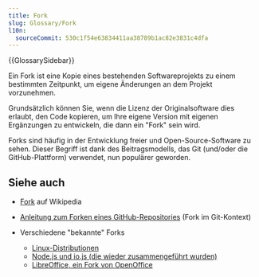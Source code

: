 ```yaml
---
title: Fork
slug: Glossary/Fork
l10n:
  sourceCommit: 530c1f54e63834411aa38789b1ac82e3831c4dfa
---
```


{{GlossarySidebar}}

Ein Fork ist eine Kopie eines bestehenden Softwareprojekts zu einem bestimmten Zeitpunkt, um eigene Änderungen an dem Projekt vorzunehmen.

Grundsätzlich können Sie, wenn die Lizenz der Originalsoftware dies erlaubt, den Code kopieren, um Ihre eigene Version mit eigenen Ergänzungen zu entwickeln, die dann ein "Fork" sein wird.

Forks sind häufig in der Entwicklung freier und Open-Source-Software zu sehen. Dieser Begriff ist dank des Beitragsmodells, das Git (und/oder die GitHub-Plattform) verwendet, nun populärer geworden.

## Siehe auch

- [Fork](<https://en.wikipedia.org/wiki/Fork_(software_development)>) auf Wikipedia
- [Anleitung zum Forken eines GitHub-Repositories](https://docs.github.com/en/pull-requests/collaborating-with-pull-requests/working-with-forks/fork-a-repo) (Fork im Git-Kontext)
- Verschiedene "bekannte" Forks

  - [Linux-Distributionen](https://upload.wikimedia.org/wikipedia/commons/1/1b/Linux_Distribution_Timeline.svg)
  - [Node.js und io.js (die wieder zusammengeführt wurden)](https://nodejs.org/en/blog/announcements/foundation-v4-announce/)
  - [LibreOffice, ein Fork von OpenOffice](https://www.libreoffice.org/about-us/who-are-we/)
